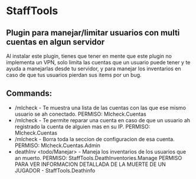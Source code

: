 # StaffTools
## Plugin para manejar/limitar usuarios con multi cuentas en algun servidor
Al instalar este plugin, tienes que tener en mente que este plugin no implementa un VPN, solo limita las cuentas que un usuario puede tener y te ayuda a manejarlas desde tu servidor, y para manejar los inventarios en caso de que tus usuarios pierdan sus items por un bug.

## Commands:
 - /mlcheck <cuentas> <nombre de usuario> - Te muestra una lista de las cuentas con las que ese mismo usuario se ah conectado. PERMISO: Mlcheck.Cuentas
 - /mlcheck <repara> <nombre de cuenta> - Te permite reparar una cuenta en caso de que un usuario ah registrado la cuenta de alguien mas en su IP. PERMISO: Mlcheck.Cuentas
 - /mlcheck <borrar> <nombre de cuenta> - Borra toda la seccion de configuracion de esa cuenta. PERMISO: Mlcheck.Cuentas.Admin
 - deathInv <todo/Manejar> <nombre de usuario> - Maneja los inventarios de los usuarios que an muerto. PERMISO: StaffTools.DeathInventories.Manage
 PERMISO PARA VER INFORMACION DETALLADA DE LA MUERTE DE UN JUGADOR - StaffTools.Deathinfo
 
  
